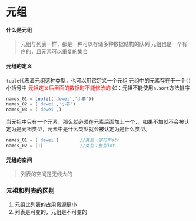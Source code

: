 # 元组
#### 什么是元组
>元组与列表一样，都是一种可以存储多种数据结构的队列
>元组也是一个有序的，且元素可以重复的集合

#### 元组的定义
`tuple`代表着元组这种类型，也可以用它定义一个元组
元组中的元素存在于一个`()`小括号中
<font color=red>元祖定义后里面的数据时不能修改的</font> 
如：元祖不能使用`a.sort`方法排序
```js
names_01 = tuple(('dewei','小慕'))
names_02 = ('dewei','小慕')
names_03 = ('dewei',)			
```
当元祖中只有一个元素，那么就必须在元素后面加上一个`,`，如果不加就不会被认定为是元祖类型，元素中是什么类型就会被认定为是什么类型。
```js
names_01 = ('dewei')		//类型：字符串str
names_02 = (1)				//类型：整型int
```

#### 元组的空间
>列表的空间是无线大的


### 元祖和列表的区别
1. 元组比列表的占用资源更小
2. 列表是可变的，元组是不可变的
